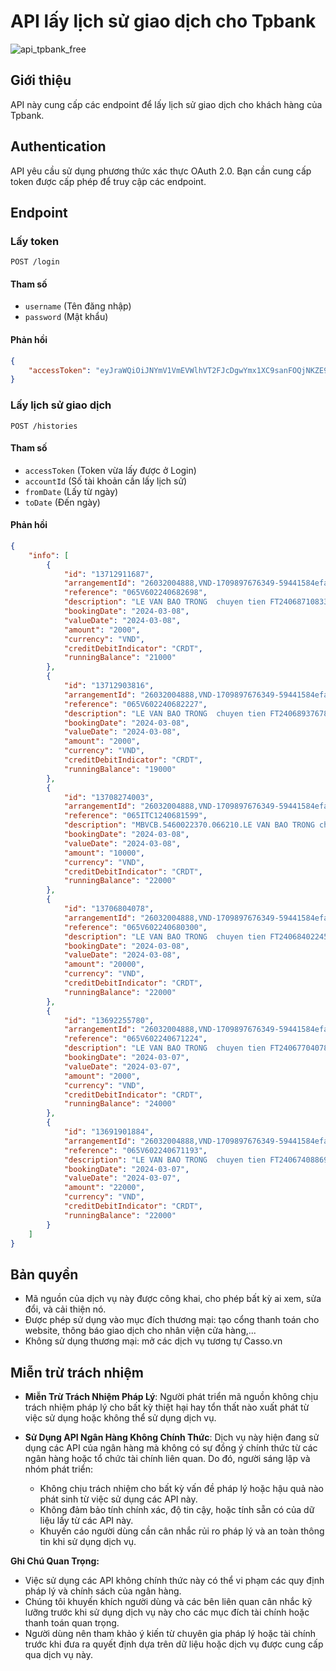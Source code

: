 # API lấy lịch sử giao dịch cho Tpbank
![api_tpbank_free](https://socialify.git.ci/chuanghiduoc/api_tpbank_free/image?description=1&descriptionEditable=API%20n%C3%A0y%20cung%20c%E1%BA%A5p%20c%C3%A1c%20endpoint%20%C4%91%E1%BB%83%20l%E1%BA%A5y%20l%E1%BB%8Bch%20s%E1%BB%AD%20giao%20d%E1%BB%8Bch%20cho%20kh%C3%A1ch%20h%C3%A0ng%20c%E1%BB%A7a%20Tpbank.&font=Inter&forks=1&issues=1&language=1&name=1&owner=1&pattern=Plus&pulls=1&stargazers=1&theme=Auto)

## Giới thiệu
API này cung cấp các endpoint để lấy lịch sử giao dịch cho khách hàng của Tpbank.

## Authentication
API yêu cầu sử dụng phương thức xác thực OAuth 2.0. Bạn cần cung cấp token được cấp phép để truy cập các endpoint.

## Endpoint
### Lấy token
`POST /login`

#### Tham số
- `username` (Tên đăng nhập)
- `password` (Mật khẩu)

#### Phản hồi
```json
{
    "accessToken": "eyJraWQiOiJNYmV1VmEVWlhVT2FJcDgwYmx1XC9sanFOQjNKZE9aSDgxQ3JGU0tpMmVcL2M9IiwiY3R5IjoiSldUIiwiZW5jIjoiQTEyOENCQy1IUzI1NiIsImFsZyI6ImRpciJ9..xXU7xUbrz3QGRp--hc1QRg.fy59WI58F9y_ffjk5uRTiNajMRtYs7fa4v8LBTlKMGgtep2cZZZX2fl7XL5wwF6Xb2ruRVJvBGsCNu2EhPaKGwRJKdVv-8GucvGeZHLehImaivDYgnjNAf__Q0L2YOglsT8E874yfCJIiWNeSN9PO8TnbOCUT7mzr-dXYE_qZTontmsZKdTNDzuKkKjABVbKmGGb5Yq-HSWviY7t1xVhVRictPjJ084eUKoRfrAeamu6WI4nCDj1UQT_PuNXS_38g62MyB_6BYbGfyrudkV3VXy7jccpV0n4ey2i_Tx6IBP7dB7OLcAvH61GWd3b9llK0lRKgSLOtkBuMWFoOav7v4xiMln9JTJt-2ANpkJ_IwPZKesUOvp5DrryC6tzHBHYLeON8e6nvxBS-tbFoFJOfSu9FB1VEC19M1ORG1TUTqvz5KtJXhiw0S-As9C6JHlnwQi4_XGs9nZjJZWzqCmfLADSayQVlgvTxPiGOlFOUa5dmdiK8ramFK8YsYDWRs-30dfr_i8FCcWU24ckbEA1j7-o6b6InmZxLzzk2uJ7o3Qwjx325NKZWQl13PB94fnr.mQpLSJGWEA2sXJFuwdHfsQ"
}
```
### Lấy lịch sử giao dịch
`POST /histories`

#### Tham số
- `accessToken` (Token vừa lấy được ở Login)
- `accountId` (Số tài khoản cần lấy lịch sử)
- `fromDate` (Lấy từ ngày)
- `toDate` (Đến ngày)

#### Phản hồi
```json
{
    "info": [
        {
            "id": "13712911687",
            "arrangementId": "26032004888,VND-1709897676349-59441584efada96c14c0859ef115e5b124201e8e0960037a02d62a8da5496d68",
            "reference": "065V602240682698",
            "description": "LE VAN BAO TRONG  chuyen tien FT24068710833711",
            "bookingDate": "2024-03-08",
            "valueDate": "2024-03-08",
            "amount": "2000",
            "currency": "VND",
            "creditDebitIndicator": "CRDT",
            "runningBalance": "21000"
        },
        {
            "id": "13712903816",
            "arrangementId": "26032004888,VND-1709897676349-59441584efada96c14c0859ef115e5b124201e8e0960037a02d62a8da5496d68",
            "reference": "065V602240682227",
            "description": "LE VAN BAO TRONG  chuyen tien FT24068937678146",
            "bookingDate": "2024-03-08",
            "valueDate": "2024-03-08",
            "amount": "2000",
            "currency": "VND",
            "creditDebitIndicator": "CRDT",
            "runningBalance": "19000"
        },
        {
            "id": "13708274003",
            "arrangementId": "26032004888,VND-1709897676349-59441584efada96c14c0859ef115e5b124201e8e0960037a02d62a8da5496d68",
            "reference": "065ITC1240681599",
            "description": "MBVCB.5460022370.066210.LE VAN BAO TRONG chuyen tien.CT tu 1019535474 LE VAN BAO TRONG toi 26032004888 LE VAN BAO TRONG tai TPBANK",
            "bookingDate": "2024-03-08",
            "valueDate": "2024-03-08",
            "amount": "10000",
            "currency": "VND",
            "creditDebitIndicator": "CRDT",
            "runningBalance": "22000"
        },
        {
            "id": "13706804078",
            "arrangementId": "26032004888,VND-1709897676349-59441584efada96c14c0859ef115e5b124201e8e0960037a02d62a8da5496d68",
            "reference": "065V602240680300",
            "description": "LE VAN BAO TRONG  chuyen tien FT24068402245849",
            "bookingDate": "2024-03-08",
            "valueDate": "2024-03-08",
            "amount": "20000",
            "currency": "VND",
            "creditDebitIndicator": "CRDT",
            "runningBalance": "22000"
        },
        {
            "id": "13692255780",
            "arrangementId": "26032004888,VND-1709897676349-59441584efada96c14c0859ef115e5b124201e8e0960037a02d62a8da5496d68",
            "reference": "065V602240671224",
            "description": "LE VAN BAO TRONG  chuyen tien FT24067704078295",
            "bookingDate": "2024-03-07",
            "valueDate": "2024-03-07",
            "amount": "2000",
            "currency": "VND",
            "creditDebitIndicator": "CRDT",
            "runningBalance": "24000"
        },
        {
            "id": "13691901884",
            "arrangementId": "26032004888,VND-1709897676349-59441584efada96c14c0859ef115e5b124201e8e0960037a02d62a8da5496d68",
            "reference": "065V602240671193",
            "description": "LE VAN BAO TRONG  chuyen tien FT24067408869775",
            "bookingDate": "2024-03-07",
            "valueDate": "2024-03-07",
            "amount": "22000",
            "currency": "VND",
            "creditDebitIndicator": "CRDT",
            "runningBalance": "22000"
        }
    ]
}
```
## Bản quyền

- Mã nguồn của dịch vụ này được công khai, cho phép bất kỳ ai xem, sửa đổi, và cải thiện nó.
- Được phép sử dụng vào mục đích thương mại: tạo cổng thanh toán cho website, thông báo giao dịch cho nhân viện cửa hàng,...
- Không sử dụng thương mại: mở các dịch vụ tương tự Casso.vn

## Miễn trừ trách nhiệm

- **Miễn Trừ Trách Nhiệm Pháp Lý**: Người phát triển mã nguồn không chịu trách nhiệm pháp lý cho bất kỳ thiệt hại hay tổn thất nào xuất phát từ việc sử dụng hoặc không thể sử dụng dịch vụ.

- **Sử Dụng API Ngân Hàng Không Chính Thức**: Dịch vụ này hiện đang sử dụng các API của ngân hàng mà không có sự đồng ý chính thức từ các ngân hàng hoặc tổ chức tài chính liên quan. Do đó, người sáng lập và nhóm phát triển:
  - Không chịu trách nhiệm cho bất kỳ vấn đề pháp lý hoặc hậu quả nào phát sinh từ việc sử dụng các API này.
  - Không đảm bảo tính chính xác, độ tin cậy, hoặc tính sẵn có của dữ liệu lấy từ các API này.
  - Khuyến cáo người dùng cần cân nhắc rủi ro pháp lý và an toàn thông tin khi sử dụng dịch vụ.

**Ghi Chú Quan Trọng:**

- Việc sử dụng các API không chính thức này có thể vi phạm các quy định pháp lý và chính sách của ngân hàng.
- Chúng tôi khuyến khích người dùng và các bên liên quan cân nhắc kỹ lưỡng trước khi sử dụng dịch vụ này cho các mục đích tài chính hoặc thanh toán quan trọng.
- Người dùng nên tham khảo ý kiến từ chuyên gia pháp lý hoặc tài chính trước khi đưa ra quyết định dựa trên dữ liệu hoặc dịch vụ được cung cấp qua dịch vụ này.
